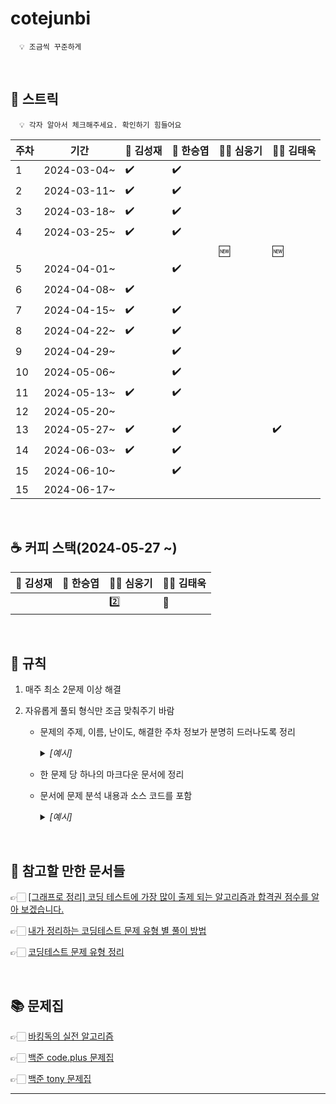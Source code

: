 # cotejunbi

      💡 조금씩 꾸준하게

<br>

## 🌱 스트릭

      💡 각자 알아서 체크해주세요. 확인하기 힘들어요

|주차|기간|🤵 김성재|👷 한승엽|🧙‍♂️ 심웅기|🕵️‍♂️ 김태욱|
|----|----|----------|---------|---------|--------|
|1|2024-03-04~|✔️|✔️|  |  |
|2|2024-03-11~|✔️|✔️|  |  |
|3|2024-03-18~|✔️|✔️|  |  |
|4|2024-03-25~|✔️|✔️|  |  |
| |           |  |   |🆕|🆕|
|5|2024-04-01~||✔️|||
|6|2024-04-08~|✔️||||
|7|2024-04-15~|✔️|✔️|||
|8|2024-04-22~|✔️|✔️|||
|9|2024-04-29~||✔️|||
|10|2024-05-06~||✔️|||
|11|2024-05-13~|✔️|✔️|||
|12|2024-05-20~|||||
|13|2024-05-27~|✔️|✔️||✔️|
|14|2024-06-03~|✔️|✔️|||
|15|2024-06-10~||✔️|||
|15|2024-06-17~|||||

<br>

## ☕ 커피 스택(2024-05-27 ~)

|🤵 김성재|👷 한승엽|🧙‍♂️ 심웅기|🕵️‍♂️ 김태욱|
|----------|---------|---------|--------|
|||2️⃣|👀|

<br>

## 📢 규칙

1. 매주 최소 2문제 이상 해결
      
2. 자유롭게 풀되 형식만 조금 맞춰주기 바람

   - 문제의 주제, 이름, 난이도, 해결한 주차 정보가 분명히 드러나도록 정리

     <details>
           <summary><i>[예시]</i></summary>

     <br>

            ├── 김철수
            │   ├── 1주차
            │   │   ├── [시뮬레이션] Puyo Puyo - 골드4.md
            │   │   ├── [완전탐색 / 조합탐색] 피로도 - 브론즈2.md
            │   ├── 주차 별 분류
            │   │   ├── [분류] 제목 - 난이도.md
            │   │   ├── ...
            ├── 이영희
            │   ├── [1주차] [구현 / 문자열] 단어 공부 - 브론즈1.md
            │   ├── [1주차] [큐] 카드2 - 실버4.md
            │   ├── ...
            │   ├── [주차] [분류] 제목 - 난이도.md
            ├── ...
   
     </details>

   - 한 문제 당 하나의 마크다운 문서에 정리
   - 문서에 문제 분석 내용과 소스 코드를 포함

      <details>
            <summary><i>[예시]</i></summary>
  
      <hr>

      ![image](https://github.com/SeungYeop-Han/cotejunbi/assets/106862797/a4c75ff1-3be4-4ea1-b224-f03eb15f4c68)
      
      👉🏻 [문제 링크](https://www.acmicpc.net/problem/11559)
      
      #### 문제 분석 내지는 접근 방식
      
            ...
      
      #### 알고리즘 해설
      
            ...
      
      #### 소스 코드
      
            ...
  
      <hr>
   
      </details>

<br>

## 🔎 참고할 만한 문서들

👉🏻 [[그래프로 정리] 코딩 테스트에 가장 많이 출제 되는 알고리즘과 합격권 점수를 알아 보겠습니다.](https://m.hanbit.co.kr/channel/category/category_view.html?cms_code=CMS7793635735&cate_cd=)

👉🏻 [내가 정리하는 코딩테스트 문제 유형 별 풀이 방법](https://myeongmy.tistory.com/55)

👉🏻 [코딩테스트 문제 유형 정리](https://velog.io/@pppp0722/%EC%BD%94%EB%94%A9%ED%85%8C%EC%8A%A4%ED%8A%B8-%EB%AC%B8%EC%A0%9C-%EC%9C%A0%ED%98%95-%EC%A0%95%EB%A6%AC)

<br>

## 📚 문제집

👉🏻 [바킹독의 실전 알고리즘](https://github.com/encrypted-def/basic-algo-lecture)

👉🏻 [백준 code.plus 문제집](https://www.acmicpc.net/workbook/codeplus)

👉🏻 [백준 tony 문제집](https://github.com/tony9402/baekjoon)

---
